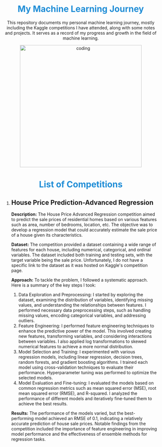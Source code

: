 <h1 style="color: #1f8dd6; text-align: center;">My Machine Learning Journey</h1>
<p style="text-align: center;">This repository documents my personal machine learning journey, mostly including the Kaggle competitions I have attended, along with some notes and projects. It serves as a record of my progress and growth in the field of machine learning.</p>

<p style="text-align: center;"><img alt="coding" width="400" src="https://media.giphy.com/media/iPj5oRtJzQGxwzuCKV/giphy.gif"></p>

<h1 style="color: #1f8dd6; text-align: center;">List of Competitions</h1>

<ol>
  <li>
    <h2>House Price Prediction-Advanced Regression</h2>
    <p>
      <strong>Description:</strong> The House Price Advanced Regression competition aimed to predict the sale prices of residential homes based on various features such as area, number of bedrooms, location, etc. The objective was to develop a regression model that could accurately estimate the sale price of a house given its characteristics.
    </p>
    <p>
      <strong>Dataset:</strong> The competition provided a dataset containing a wide range of features for each house, including numerical, categorical, and ordinal variables. The dataset included both training and testing sets, with the target variable being the sale price. Unfortunately, I do not have a specific link to the dataset as it was hosted on Kaggle's competition page.
    </p>
    <p>
      <strong>Approach:</strong> To tackle the problem, I followed a systematic approach. Here is a summary of the key steps I took:
    </p>
    <ol>
      <li>Data Exploration and Preprocessing: I started by exploring the dataset, examining the distribution of variables, identifying missing values, and understanding the relationships between features. I performed necessary data preprocessing steps, such as handling missing values, encoding categorical variables, and addressing outliers.</li>
      <li>Feature Engineering: I performed feature engineering techniques to enhance the predictive power of the model. This involved creating new features, transforming variables, and considering interactions between variables. I also applied log transformations to skewed numerical features to achieve a more normal distribution.</li>
      <li>Model Selection and Training: I experimented with various regression models, including linear regression, decision trees, random forests, and gradient boosting algorithms. I trained each model using cross-validation techniques to evaluate their performance. Hyperparameter tuning was performed to optimize the selected models.</li>
      <li>Model Evaluation and Fine-tuning: I evaluated the models based on common regression metrics such as mean squared error (MSE), root mean squared error (RMSE), and R-squared. I analyzed the performance of different models and iteratively fine-tuned them to achieve the best results.</li>
    </ol>
    <p>
      <strong>Results:</strong> The performance of the models varied, but the best-performing model achieved an RMSE of 0.1, indicating a relatively accurate prediction of house sale prices. Notable findings from the competition included the importance of feature engineering in improving model performance and the effectiveness of ensemble methods for regression tasks.
    </p>
  </li>
</ol>
